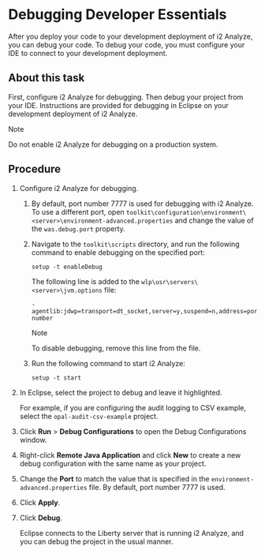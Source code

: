 # Debugging Developer Essentials

After you deploy your code to your development deployment of i2 Analyze, you can debug your code. To debug your code, you must configure your IDE to connect to your development deployment.

## About this task

First, configure i2 Analyze for debugging. Then debug your project from your IDE. Instructions are provided for debugging in Eclipse on your development deployment of i2 Analyze.

> [!NOTE]
> Do not enable i2 Analyze for debugging on a production system.

## Procedure

1.  Configure i2 Analyze for debugging.

    1.  By default, port number 7777 is used for debugging with i2 Analyze. To use a different port, open `toolkit\configuration\environment\<server>\environment-advanced.properties` and change the value of the `was.debug.port` property.

    2.  Navigate to the `toolkit\scripts` directory, and run the following command to enable debugging on the specified port:

            setup -t enableDebug

        The following line is added to the `wlp\usr\servers\<server>\jvm.options` file:

            -agentlib:jdwp=transport=dt_socket,server=y,suspend=n,address=port number

        > [!NOTE]
        > To disable debugging, remove this line from the file.

    3.  Run the following command to start i2 Analyze:

            setup -t start

2.  In Eclipse, select the project to debug and leave it highlighted.

    For example, if you are configuring the audit logging to CSV example, select the `opal-audit-csv-example` project.

3.  Click **Run** &gt; **Debug Configurations** to open the Debug Configurations window.

4.  Right-click **Remote Java Application** and click **New** to create a new debug configuration with the same name as your project.

5.  Change the **Port** to match the value that is specified in the `environment-advanced.properties` file. By default, port number 7777 is used.

6.  Click **Apply**.

7.  Click **Debug**.

    Eclipse connects to the Liberty server that is running i2 Analyze, and you can debug the project in the usual manner.